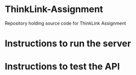 # ThinkLink-Assignment
Repository holding source code for ThinkLink Assignment

# Instructions to run the server

# Instructions to test the API
